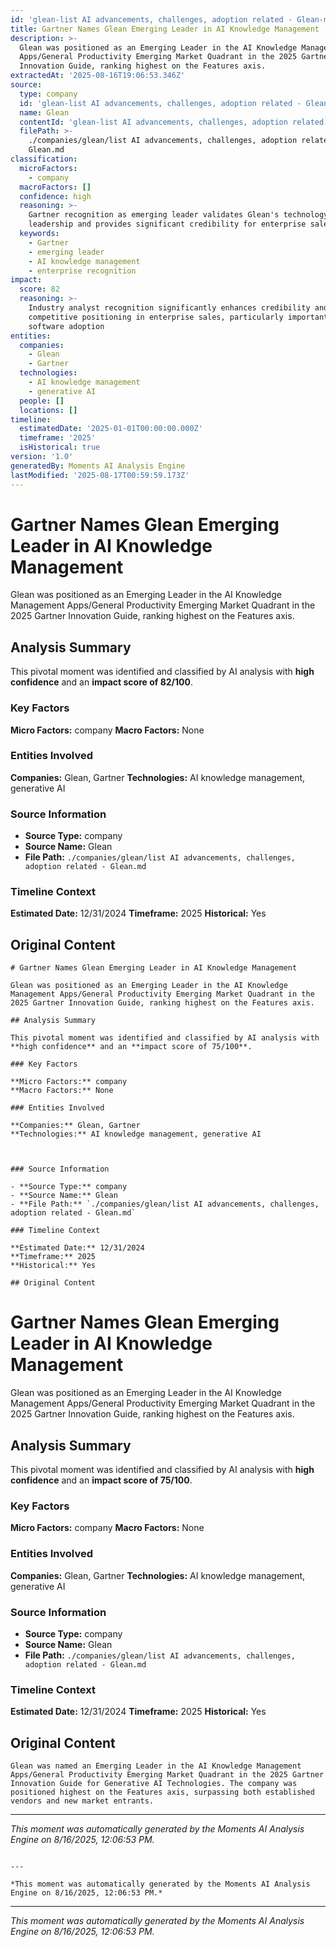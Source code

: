 ```yaml
---
id: 'glean-list AI advancements, challenges, adoption related - Glean-moment-3'
title: Gartner Names Glean Emerging Leader in AI Knowledge Management
description: >-
  Glean was positioned as an Emerging Leader in the AI Knowledge Management
  Apps/General Productivity Emerging Market Quadrant in the 2025 Gartner
  Innovation Guide, ranking highest on the Features axis.
extractedAt: '2025-08-16T19:06:53.346Z'
source:
  type: company
  id: 'glean-list AI advancements, challenges, adoption related - Glean'
  name: Glean
  contentId: 'glean-list AI advancements, challenges, adoption related - Glean'
  filePath: >-
    ./companies/glean/list AI advancements, challenges, adoption related -
    Glean.md
classification:
  microFactors:
    - company
  macroFactors: []
  confidence: high
  reasoning: >-
    Gartner recognition as emerging leader validates Glean's technology
    leadership and provides significant credibility for enterprise sales cycles
  keywords:
    - Gartner
    - emerging leader
    - AI knowledge management
    - enterprise recognition
impact:
  score: 82
  reasoning: >-
    Industry analyst recognition significantly enhances credibility and
    competitive positioning in enterprise sales, particularly important for B2B
    software adoption
entities:
  companies:
    - Glean
    - Gartner
  technologies:
    - AI knowledge management
    - generative AI
  people: []
  locations: []
timeline:
  estimatedDate: '2025-01-01T00:00:00.000Z'
  timeframe: '2025'
  isHistorical: true
version: '1.0'
generatedBy: Moments AI Analysis Engine
lastModified: '2025-08-17T00:59:59.173Z'
---
```

# Gartner Names Glean Emerging Leader in AI Knowledge Management

Glean was positioned as an Emerging Leader in the AI Knowledge Management Apps/General Productivity Emerging Market Quadrant in the 2025 Gartner Innovation Guide, ranking highest on the Features axis.

## Analysis Summary

This pivotal moment was identified and classified by AI analysis with **high confidence** and an **impact score of 82/100**.

### Key Factors

**Micro Factors:** company
**Macro Factors:** None

### Entities Involved

**Companies:** Glean, Gartner
**Technologies:** AI knowledge management, generative AI



### Source Information

- **Source Type:** company
- **Source Name:** Glean
- **File Path:** `./companies/glean/list AI advancements, challenges, adoption related - Glean.md`

### Timeline Context

**Estimated Date:** 12/31/2024
**Timeframe:** 2025
**Historical:** Yes

## Original Content

```
# Gartner Names Glean Emerging Leader in AI Knowledge Management

Glean was positioned as an Emerging Leader in the AI Knowledge Management Apps/General Productivity Emerging Market Quadrant in the 2025 Gartner Innovation Guide, ranking highest on the Features axis.

## Analysis Summary

This pivotal moment was identified and classified by AI analysis with **high confidence** and an **impact score of 75/100**.

### Key Factors

**Micro Factors:** company
**Macro Factors:** None

### Entities Involved

**Companies:** Glean, Gartner
**Technologies:** AI knowledge management, generative AI



### Source Information

- **Source Type:** company
- **Source Name:** Glean
- **File Path:** `./companies/glean/list AI advancements, challenges, adoption related - Glean.md`

### Timeline Context

**Estimated Date:** 12/31/2024
**Timeframe:** 2025
**Historical:** Yes

## Original Content

```
# Gartner Names Glean Emerging Leader in AI Knowledge Management

Glean was positioned as an Emerging Leader in the AI Knowledge Management Apps/General Productivity Emerging Market Quadrant in the 2025 Gartner Innovation Guide, ranking highest on the Features axis.

## Analysis Summary

This pivotal moment was identified and classified by AI analysis with **high confidence** and an **impact score of 75/100**.

### Key Factors

**Micro Factors:** company
**Macro Factors:** None

### Entities Involved

**Companies:** Glean, Gartner
**Technologies:** AI knowledge management, generative AI



### Source Information

- **Source Type:** company
- **Source Name:** Glean
- **File Path:** `./companies/glean/list AI advancements, challenges, adoption related - Glean.md`

### Timeline Context

**Estimated Date:** 12/31/2024
**Timeframe:** 2025
**Historical:** Yes

## Original Content

```
Glean was named an Emerging Leader in the AI Knowledge Management Apps/General Productivity Emerging Market Quadrant in the 2025 Gartner Innovation Guide for Generative AI Technologies. The company was positioned highest on the Features axis, surpassing both established vendors and new market entrants.
```

---

*This moment was automatically generated by the Moments AI Analysis Engine on 8/16/2025, 12:06:53 PM.*

```

---

*This moment was automatically generated by the Moments AI Analysis Engine on 8/16/2025, 12:06:53 PM.*

```

---

*This moment was automatically generated by the Moments AI Analysis Engine on 8/16/2025, 12:06:53 PM.*
